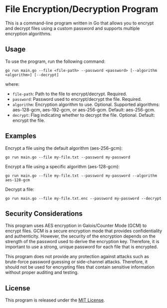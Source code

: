# File Encryption/Decryption Program

This is a command-line program written in Go that allows you to encrypt and decrypt files using a custom password and supports multiple encryption algorithms.

## Usage

To use the program, run the following command:

```
go run main.go --file <file-path> --password <password> [--algorithm <algorithm>] [--decrypt]
```

where:

- `file-path`: Path to the file to encrypt/decrypt. Required.
- `password`: Password used to encrypt/decrypt the file. Required.
- `algorithm`: Encryption algorithm to use. Optional. Supported algorithms: aes-128-gcm, aes-192-gcm, or aes-256-gcm. Default: aes-256-gcm.
- `decrypt`: Flag indicating whether to decrypt the file. Optional. Default: encrypt the file.

## Examples

Encrypt a file using the default algorithm (aes-256-gcm):

```
go run main.go --file my-file.txt --password my-password
```

Encrypt a file using a specific algorithm (aes-128-gcm):

```
go run main.go --file my-file.txt --password my-password --algorithm aes-128-gcm
```

Decrypt a file:

```
go run main.go --file my-file.txt.enc --password my-password --decrypt
```


## Security Considerations

This program uses AES encryption in Galois/Counter Mode (GCM) to encrypt files. GCM is a secure encryption mode that provides confidentiality and authenticity. However, the security of the encryption depends on the strength of the password used to derive the encryption key. Therefore, it is important to use a strong, unique password for each file that is encrypted.

This program does not provide any protection against attacks such as brute-force password guessing or side-channel attacks. Therefore, it should not be used for encrypting files that contain sensitive information without proper auditing and testing.

## License

This program is released under the [MIT License](LICENSE).